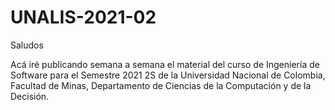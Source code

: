 # UNALIS-2021-02

Saludos 

Acá iré publicando semana a semana el material del curso de Ingeniería de Software para el Semestre 2021 2S de la Universidad Nacional de Colombia, Facultad de Minas, Departamento de Ciencias de la Computación y de la Decisión.
